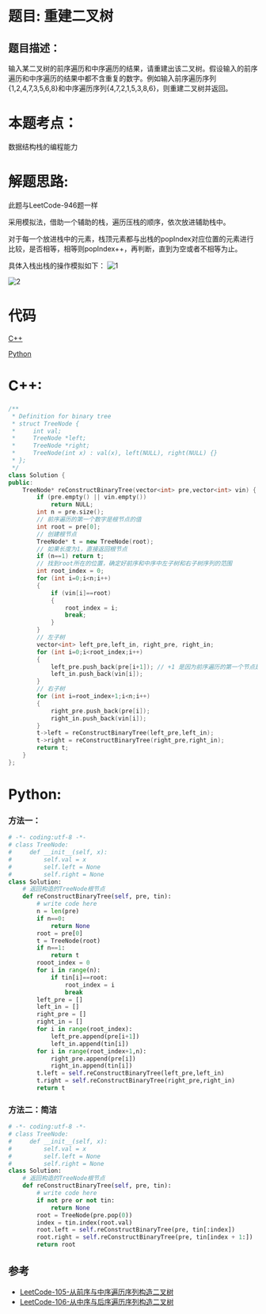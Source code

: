 # 题目: 重建二叉树
## 题目描述：
输入某二叉树的前序遍历和中序遍历的结果，请重建出该二叉树。假设输入的前序遍历和中序遍历的结果中都不含重复的数字。例如输入前序遍历序列{1,2,4,7,3,5,6,8}和中序遍历序列{4,7,2,1,5,3,8,6}，则重建二叉树并返回。
# 本题考点：
  
  数据结构栈的编程能力
  
# 解题思路:
  此题与LeetCode-946题一样

   采用模拟法，借助一个辅助的栈，遍历压栈的顺序，依次放进辅助栈中。
   
   对于每一个放进栈中的元素，栈顶元素都与出栈的popIndex对应位置的元素进行比较，是否相等，相等则popIndex++，再判断，直到为空或者不相等为止。
   
   具体入栈出栈的操作模拟如下：
   ![1](https://github.com/bryceustc/CodingInterviews/blob/master/StackPushPopOrder/Images/1.png)
   
   ![2](https://github.com/bryceustc/CodingInterviews/blob/master/StackPushPopOrder/Images/2.png)
# 代码

[C++](./ConstructBinaryTree.cpp)

[Python](./ConstructBinaryTree.py)

# C++: 
### 
```c++
/**
 * Definition for binary tree
 * struct TreeNode {
 *     int val;
 *     TreeNode *left;
 *     TreeNode *right;
 *     TreeNode(int x) : val(x), left(NULL), right(NULL) {}
 * };
 */
class Solution {
public:
    TreeNode* reConstructBinaryTree(vector<int> pre,vector<int> vin) {
        if (pre.empty() || vin.empty())
            return NULL;
        int n = pre.size();
        // 前序遍历的第一个数字是根节点的值
        int root = pre[0];
        // 创建根节点
        TreeNode* t = new TreeNode(root);
        // 如果长度为1，直接返回根节点
        if (n==1) return t;
        // 找到root所在的位置，确定好前序和中序中左子树和右子树序列的范围
        int root_index = 0;
        for (int i=0;i<n;i++)
        {
            if (vin[i]==root)
            {
                root_index = i;
                break;
            }
        }
        // 左子树
        vector<int> left_pre,left_in, right_pre, right_in;
        for (int i=0;i<root_index;i++)
        {
            left_pre.push_back(pre[i+1]); // +1 是因为前序遍历的第一个节点是根节点
            left_in.push_back(vin[i]);
        }
        // 右子树
        for (int i=root_index+1;i<n;i++)
        {
            right_pre.push_back(pre[i]);
            right_in.push_back(vin[i]);
        }
        t->left = reConstructBinaryTree(left_pre,left_in);
        t->right = reConstructBinaryTree(right_pre,right_in);
        return t;
    }
};
```

# Python:
###  方法一：
```python
# -*- coding:utf-8 -*-
# class TreeNode:
#     def __init__(self, x):
#         self.val = x
#         self.left = None
#         self.right = None
class Solution:
    # 返回构造的TreeNode根节点
    def reConstructBinaryTree(self, pre, tin):
        # write code here
        n = len(pre)
        if n==0:
            return None
        root = pre[0]
        t = TreeNode(root)
        if n==1:
            return t
        rooot_index = 0
        for i in range(n):
            if tin[i]==root:
                root_index = i
                break
        left_pre = []
        left_in = []
        right_pre = []
        right_in = []
        for i in range(root_index):
            left_pre.append(pre[i+1])
            left_in.append(tin[i])
        for i in range(root_index+1,n):
            right_pre.append(pre[i])
            right_in.append(tin[i])
        t.left = self.reConstructBinaryTree(left_pre,left_in)
        t.right = self.reConstructBinaryTree(right_pre,right_in)
        return t
```

### 方法二：简洁
```python
# -*- coding:utf-8 -*-
# class TreeNode:
#     def __init__(self, x):
#         self.val = x
#         self.left = None
#         self.right = None
class Solution:
    # 返回构造的TreeNode根节点
    def reConstructBinaryTree(self, pre, tin):
        # write code here
        if not pre or not tin:
            return None
        root = TreeNode(pre.pop(0))
        index = tin.index(root.val)
        root.left = self.reConstructBinaryTree(pre, tin[:index])
        root.right = self.reConstructBinaryTree(pre, tin[index + 1:])
        return root
```
## 参考
  -  [LeetCode-105-从前序与中序遍历序列构造二叉树](https://github.com/bryceustc/LeetCode_Note/blob/master/cpp/Construct-Binary-Tree-From-Preorder-And-Inorder-Traversal/README.md)
   -  [LeetCode-106-从中序与后序遍历序列构造二叉树](https://github.com/bryceustc/LeetCode_Note/blob/master/cpp/Construct-Binary-Tree-From-Ineorder-And-Postorder-Traversal/README.md)
